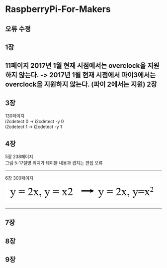 # RaspberryPi-For-Makers

오류 수정
----------------------------------

1장
----------------------------------
11페이지
2017년 1월 현재 시점에서는 overclock을 지원하지 않는다. 
-> 2017년 1월 현재 시점에서 파이3에서는 overclock을 지원하지 않는다. (파이 2에서는 지원)
2장
----------------------------------
3장
----------------------------------
130페이지 <br />
i2cdetect 0 -> i2cdetect -y 0<br />
i2cdetect 1 -> i2cdetect -y 1<br />

4장
----------------------------------
5장
238페이지 <br />
그림 5-17설명 위치가 테이블 내용과 겹치는 편집 오류<br />

----------------------------------
6장
300페이지 <br />
![수식 오타](./image/chap6-130page.png) 
<br />

----------------------------------
7장
----------------------------------
8장
----------------------------------
9장
----------------------------------
